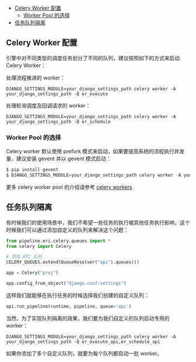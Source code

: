 <!-- TOC -->

- [Celery Worker 配置](#celery-worker-配置)
  - [Worker Pool 的选择](#worker-pool-的选择)
- [任务队列隔离](#任务队列隔离)

<!-- /TOC -->

## Celery Worker 配置

引擎中对不同类型的调度任务划分了不同的队列，建议按照如下的方式来启动 Celery Worker：

处理流程推进的 worker：

```shell
DJANGO_SETTINGS_MODULE=your_django_settings_path celery worker -A your_django_settings_path -Q er_execute
```

处理轮询调度及回调请求的 worker：

```shell
DJANGO_SETTINGS_MODULE=your_django_settings_path celery worker -A your_django_settings_path -Q er_schedule
```

### Worker Pool 的选择

Celery worker 默认使用 prefork 模式来启动，如果要提高系统的流程执行并发量，建议安装 gevent 并以 gevent 模式启动：

```python
$ pip install gevent
$ DJANGO_SETTINGS_MODULE=your_django_settings_path celery worker -A your_django_settings_path -Q er_execute,er_schedule -P gevent -c 500
```

更多 celery worker pool 的介绍请参考 [celery workers](https://docs.celeryproject.org/en/stable/userguide/workers.html#concurrency)

## 任务队列隔离

有时候我们的使用场景中，我们不希望一些任务的执行被其他任务执行影响，这个时候我们可以通过添加自定义的队列来解决这个问题：

```python
from pipeline.eri.celery.queues import *
from celery import Celery

# 添加 API 队列
CELERY_QUEUES.extend(QueueResolver("api").queues())

app = Celery("proj")

app.config_from_object("django.conf:settings")
```

这样我们就能够在执行任务的时候选择我们创建的自定义队列：

```python
api.run_pipeline(runtime, pipeline, queue='api')
```

当然，为了实现队列隔离的效果，我们要为我们自定义的队列启动专用的 worker：

```shell
DJANGO_SETTINGS_MODULE=your_django_settings_path celery worker -A your_django_settings_path -Q er_execute_api,er_schedule_api
```

如果你添加了多个自定义队列，就要为每个队列都启动一批 worker。
